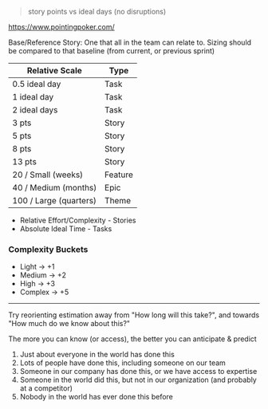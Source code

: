 > story points vs ideal days (no disruptions)

https://www.pointingpoker.com/

Base/Reference Story: One that all in the team can relate to. Sizing should be compared to that baseline (from current, or previous sprint)

Relative Scale | Type
-|-
0.5 ideal day | Task
1 ideal day | Task
2 ideal days | Task
3 pts | Story
5 pts | Story
8 pts | Story
13 pts | Story
20 / Small (weeks) | Feature
40 / Medium (months) | Epic
100 / Large (quarters) | Theme

* Relative Effort/Complexity - Stories
* Absolute Ideal Time - Tasks

### Complexity Buckets

* Light -> +1
* Medium -> +2
* High -> +3
* Complex -> +5

---

Try reorienting estimation away from "How long will this take?", and towards "How much do we know about this?"

The more you can know (or access), the better you can anticipate & predict

1. Just about everyone in the world has done this
2. Lots of people have done this, including someone on our team
3. Someone in our company has done this, or we have access to expertise
4. Someone in the world did this, but not in our organization (and probably at a competitor)
5. Nobody in the world has ever done this before